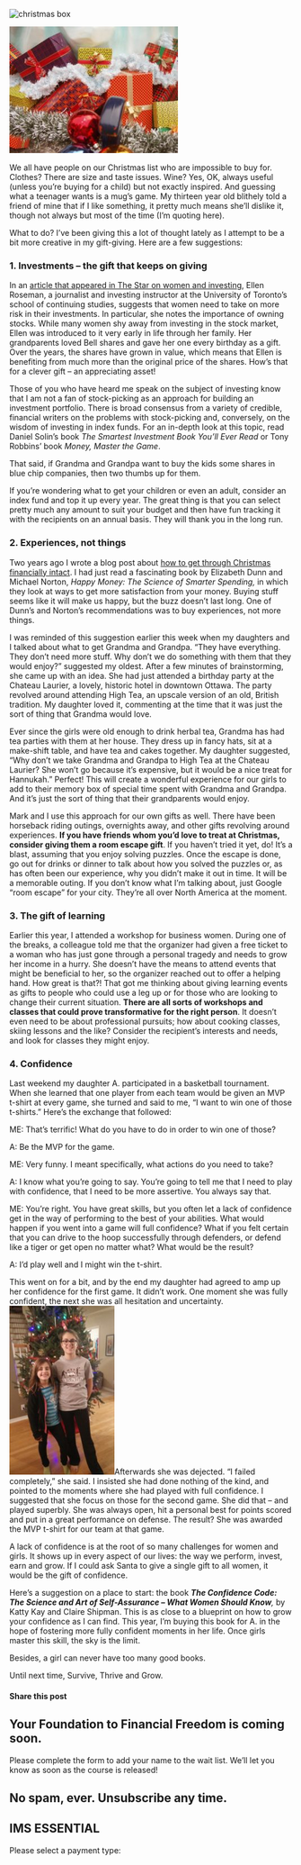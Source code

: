 ![christmas box](https://yourfinanciallaunchpad.com/wp-content/uploads/elementor/thumbs/christmas-box-1186035-640x480-qdc6crp5rpm0nhkoedao3cjvtinp6cfqlffsh68byg.jpg "OLYMPUS DIGITAL CAMERA")

![](attachments/christmas-box-1186035-640x480-300x225.jpg)

We all have people on our Christmas list who are impossible to buy for. Clothes? There are size and taste issues. Wine? Yes, OK, always useful (unless you’re buying for a child) but not exactly inspired. And guessing what a teenager wants is a mug’s game. My thirteen year old blithely told a friend of mine that if I like something, it pretty much means she’ll dislike it, though not always but most of the time (I’m quoting here).

What to do? I’ve been giving this a lot of thought lately as I attempt to be a bit more creative in my gift-giving. Here are a few suggestions:

### 1\. Investments – the gift that keeps on giving

In an [article that appeared in The Star on women and investing](https://www.thestar.com/business/personal_finance/2014/03/09/women_need_to_take_more_investment_risk_roseman.html), Ellen Roseman, a journalist and investing instructor at the University of Toronto’s school of continuing studies, suggests that women need to take on more risk in their investments. In particular, she notes the importance of owning stocks. While many women shy away from investing in the stock market, Ellen was introduced to it very early in life through her family. Her grandparents loved Bell shares and gave her one every birthday as a gift. Over the years, the shares have grown in value, which means that Ellen is benefiting from much more than the original price of the shares. How’s that for a clever gift – an appreciating asset!

Those of you who have heard me speak on the subject of investing know that I am not a fan of stock-picking as an approach for building an investment portfolio. There is broad consensus from a variety of credible, financial writers on the problems with stock-picking and, conversely, on the wisdom of investing in index funds. For an in-depth look at this topic, read Daniel Solin’s book *The Smartest Investment Book You’ll Ever Read* or Tony Robbins’ book *Money, Master the Game*.

That said, if Grandma and Grandpa want to buy the kids some shares in blue chip companies, then two thumbs up for them.

If you’re wondering what to get your children or even an adult, consider an index fund and top it up every year. The great thing is that you can select pretty much any amount to suit your budget and then have fun tracking it with the recipients on an annual basis. They will thank you in the long run.

### 2\. Experiences, not things

Two years ago I wrote a blog post about [how to get through Christmas financially intact](https://yflmainprod.wpengine.com/2014/11/how-to-get-through-christmas-financially-intact/). I had just read a fascinating book by Elizabeth Dunn and Michael Norton, *Happy Money: The Science of Smarter Spending,* in which they look at ways to get more satisfaction from your money. Buying stuff seems like it will make us happy, but the buzz doesn’t last long. One of Dunn’s and Norton’s recommendations was to buy experiences, not more things.

I was reminded of this suggestion earlier this week when my daughters and I talked about what to get Grandma and Grandpa. “They have everything. They don’t need more stuff. Why don’t we do something with them that they would enjoy?” suggested my oldest. After a few minutes of brainstorming, she came up with an idea. She had just attended a birthday party at the Chateau Laurier, a lovely, historic hotel in downtown Ottawa. The party revolved around attending High Tea, an upscale version of an old, British tradition. My daughter loved it, commenting at the time that it was just the sort of thing that Grandma would love.

Ever since the girls were old enough to drink herbal tea, Grandma has had tea parties with them at her house. They dress up in fancy hats, sit at a make-shift table, and have tea and cakes together. My daughter suggested, “Why don’t we take Grandma and Grandpa to High Tea at the Chateau Laurier? She won’t go because it’s expensive, but it would be a nice treat for Hannukah.” Perfect! This will create a wonderful experience for our girls to add to their memory box of special time spent with Grandma and Grandpa. And it’s just the sort of thing that their grandparents would enjoy.

Mark and I use this approach for our own gifts as well. There have been horseback riding outings, overnights away, and other gifts revolving around experiences. **If you have friends whom you’d love to treat at Christmas, consider giving them a room escape gift**. If you haven’t tried it yet, do! It’s a blast, assuming that you enjoy solving puzzles. Once the escape is done, go out for drinks or dinner to talk about how you solved the puzzles or, as has often been our experience, why you didn’t make it out in time. It will be a memorable outing. If you don’t know what I’m talking about, just Google “room escape” for your city. They’re all over North America at the moment.

### 3\. The gift of learning

Earlier this year, I attended a workshop for business women. During one of the breaks, a colleague told me that the organizer had given a free ticket to a woman who has just gone through a personal tragedy and needs to grow her income in a hurry. She doesn’t have the means to attend events that might be beneficial to her, so the organizer reached out to offer a helping hand. How great is that?! That got me thinking about giving learning events as gifts to people who could use a leg up or for those who are looking to change their current situation. **There are all sorts of workshops and classes that could prove transformative for the right person**. It doesn’t even need to be about professional pursuits; how about cooking classes, skiing lessons and the like? Consider the recipient’s interests and needs, and look for classes they might enjoy.

### 4\. Confidence

Last weekend my daughter A. participated in a basketball tournament. When she learned that one player from each team would be given an MVP t-shirt at every game, she turned and said to me, “I want to win one of those t-shirts.” Here’s the exchange that followed:

ME: That’s terrific! What do you have to do in order to win one of those?

A: Be the MVP for the game.

ME: Very funny. I meant specifically, what actions do you need to take?

A: I know what you’re going to say. You’re going to tell me that I need to play with confidence, that I need to be more assertive. You always say that.

ME: You’re right. You have great skills, but you often let a lack of confidence get in the way of performing to the best of your abilities. What would happen if you went into a game will full confidence? What if you felt certain that you can drive to the hoop successfully through defenders, or defend like a tiger or get open no matter what? What would be the result?

A: I’d play well and I might win the t-shirt.

This went on for a bit, and by the end my daughter had agreed to amp up her confidence for the first game. It didn’t work. One moment she was fully confident, the next she was all hesitation and uncertainty. ![chris-paulin-tournament](attachments/Chris-Paulin-tournament-187x300.jpg)Afterwards she was dejected. “I failed completely,” she said. I insisted she had done nothing of the kind, and pointed to the moments where she had played with full confidence. I suggested that she focus on those for the second game. She did that – and played superbly. She was always open, hit a personal best for points scored and put in a great performance on defense. The result? She was awarded the MVP t-shirt for our team at that game.

A lack of confidence is at the root of so many challenges for women and girls. It shows up in every aspect of our lives: the way we perform, invest, earn and grow. If I could ask Santa to give a single gift to all women, it would be the gift of confidence.

Here’s a suggestion on a place to start: the book ***The Confidence Code: The Science and Art of Self-Assurance – What Women Should Know**,* by Katty Kay and Claire Shipman. This is as close to a blueprint on how to grow your confidence as I can find. This year, I’m buying this book for A. in the hope of fostering more fully confident moments in her life. Once girls master this skill, the sky is the limit.

Besides, a girl can never have too many good books.

Until next time, Survive, Thrive and Grow.

#### Share this post

## Your Foundation to Financial Freedom is coming soon.

Please complete the form to add your name to the wait list. We’ll let you know as soon as the course is released!

## No spam, ever. Unsubscribe any time.

## IMS ESSENTIAL

Please select a payment type: